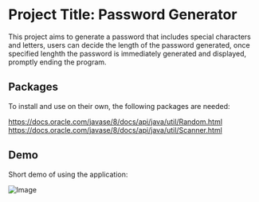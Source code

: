 
# **Project Title:** Password Generator


This project aims to generate a password that includes special characters and letters, users can decide the length of the password generated, once specified lenghth the password is immediately generated and displayed, promptly ending the program.
## **Packages**

To install and use on their own, the following packages are needed:

https://docs.oracle.com/javase/8/docs/api/java/util/Random.html
https://docs.oracle.com/javase/8/docs/api/java/util/Scanner.html
## **Demo**

Short demo of using the application:

![Image](https://github.com/user-attachments/assets/09da78d9-b144-4cac-9a21-ae5f3c4dd9b9)
